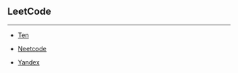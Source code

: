 ## LeetCode

---

- [Ten](./src/main/java/com/github/rodiond26/stage_2/ten/README.md)

- [Neetcode](./src/main/java/com/github/rodiond26/stage_2/neetcode/README.md)

- [Yandex](./src/main/java/com/github/rodiond26/stage_2/yandex/README.md)
